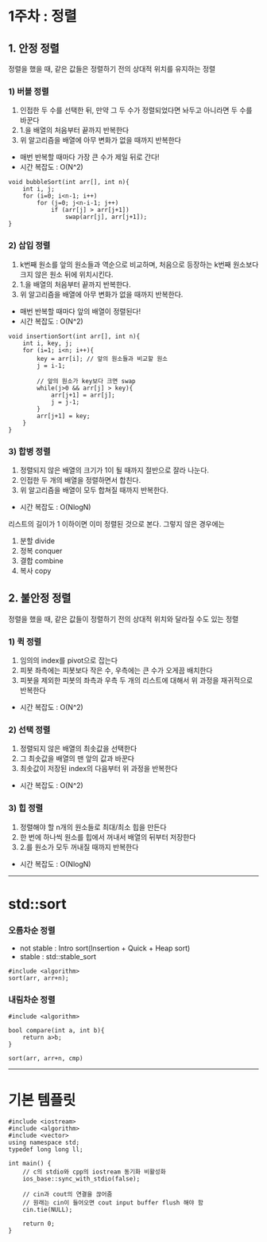 # 1주차 : 정렬

## 1. 안정 정렬
정렬을 했을 때, 같은 값들은 정렬하기 전의 상대적 위치를 유지하는 정렬
### 1) 버블 정렬
1. 인접한 두 수를 선택한 뒤, 만약 그 두 수가 정렬되었다면 놔두고 아니라면 두 수를 바꾼다
2. 1.을 배열의 처음부터 끝까지 반복한다
3. 위 알고리즘을 배열에 아무 변화가 없을 때까지 반복한다
- 매번 반복할 때마다 가장 큰 수가 제일 뒤로 간다!
- 시간 복잡도 : O(N^2)

```
void bubbleSort(int arr[], int n){
    int i, j;
    for (i=0; i<n-1; i++)
        for (j=0; j<n-i-1; j++)
            if (arr[j] > arr[j+1])
                swap(arr[j], arr[j+1]);
}
```

### 2) 삽입 정렬
1. k번째 원소를 앞의 원소들과 역순으로 비교하며, 처음으로 등장하는 k번째 원소보다 크지 않은 원소 뒤에 위치시킨다.
2. 1.을 배열의 처음부터 끝까지 반복한다.
3. 위 알고리즘을 배열에 아무 변화가 없을 때까지 반복한다.
- 매번 반복할 때마다 앞의 배열이 정렬된다!
- 시간 복잡도 : O(N^2)

```
void insertionSort(int arr[], int n){
    int i, key, j;
    for (i=1; i<n; i++){
        key = arr[i]; // 앞의 원소들과 비교할 원소
        j = i-1;
        
        // 앞의 원소가 key보다 크면 swap
        while(j>0 && arr[j] > key){
            arr[j+1] = arr[j];
            j = j-1;
        }
        arr[j+1] = key;
    }
}

```

### 3) 합병 정렬
1. 정렬되지 않은 배열의 크기가 1이 될 때까지 절반으로 잘라 나눈다.
2. 인접한 두 개의 배열을 정렬하면서 합친다.
3. 위 알고리즘을 배열이 모두 합쳐질 때까지 반복한다.
- 시간 복잡도 : O(NlogN)

리스트의 길이가 1 이하이면 이미 정렬된 것으로 본다. 그렇지 않은 경우에는
1. 분할 divide
2. 정복 conquer
3. 결합 combine
4. 복사 copy

## 2. 불안정 정렬
정렬을 했을 때, 같은 값들이 정렬하기 전의 상대적 위치와 달라질 수도 있는 정렬

### 1) 퀵 정렬
1. 임의의 index를 pivot으로 잡는다
2. 피봇 좌측에는 피봇보다 작은 수, 우측에는 큰 수가 오게끔 배치한다
3. 피봇을 제외한 피봇의 좌측과 우측 두 개의 리스트에 대해서 위 과정을 재귀적으로 반복한다
- 시간 복잡도 : O(N^2)

### 2) 선택 정렬
1. 정렬되지 않은 배열의 최솟값을 선택한다
2. 그 최솟값을 배열의 맨 앞의 값과 바꾼다
3. 최솟값이 저장된 index의 다음부터 위 과정을 반복한다
- 시간 복잡도 : O(N^2)

### 3) 힙 정렬
1. 정렬해야 할 n개의 원소들로 최대/최소 힙을 만든다
2. 한 번에 하나씩 원소를 힙에서 꺼내서 배열의 뒤부터 저장한다
3. 2.를 원소가 모두 꺼내질 때까지 반복한다
- 시간 복잡도 : O(NlogN)

-----
# std::sort
### 오름차순 정렬
- not stable : Intro sort(Insertion + Quick + Heap sort)
- stable : std::stable_sort
```
#include <algorithm>
sort(arr, arr+n);
```

### 내림차순 정렬
```
#include <algorithm>

bool compare(int a, int b){
    return a>b;
}

sort(arr, arr+n, cmp)
```

-----
# 기본 템플릿
```
#include <iostream>
#include <algorithm>
#include <vector>
using namespace std;
typedef long long ll;

int main() {
    // c의 stdio와 cpp의 iostream 동기화 비활성화
    ios_base::sync_with_stdio(false);
    
    // cin과 cout의 연결을 끊어줌
    // 원래는 cin이 들어오면 cout input buffer flush 해야 함
    cin.tie(NULL);
    
    return 0;
}
```